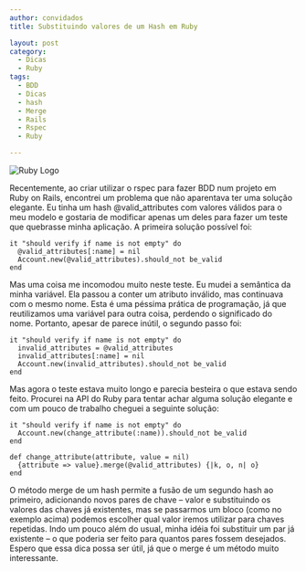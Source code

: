 ```yaml
---
author: convidados
title: Substituindo valores de um Hash em Ruby

layout: post
category:
  - Dicas
  - Ruby
tags:
  - BDD
  - Dicas
  - hash
  - Merge
  - Rails
  - Rspec
  - Ruby

---
```

![Ruby Logo][1]

Recentemente, ao criar utilizar o rspec para fazer BDD num projeto em Ruby on Rails, encontrei um problema que não aparentava ter uma solução elegante. Eu tinha um hash @valid_attributes com valores válidos para o meu modelo e gostaria de modificar apenas um deles para fazer um teste que quebrasse minha aplicação. A primeira solução possível foi: 

    it "should verify if name is not empty" do
      @valid_attributes[:name] = nil
      Account.new(@valid_attributes).should_not be_valid
    end
    

Mas uma coisa me incomodou muito neste teste. Eu mudei a semântica da minha variável. Ela passou a conter um atributo inválido, mas continuava com o mesmo nome. Esta é uma péssima prática de programação, já que reutilizamos uma variável para outra coisa, perdendo o significado do nome. Portanto, apesar de parece inútil, o segundo passo foi: 

    it "should verify if name is not empty" do
      invalid_attributes = @valid_attributes
      invalid_attributes[:name] = nil
      Account.new(invalid_attributes).should_not be_valid
    end
    

Mas agora o teste estava muito longo e parecia besteira o que estava sendo feito. Procurei na API do Ruby para tentar achar alguma solução elegante e com um pouco de trabalho cheguei a seguinte solução: 

    it "should verify if name is not empty" do
      Account.new(change_attribute(:name)).should_not be_valid
    end
    
    def change_attribute(attribute, value = nil)
      {attribute => value}.merge(@valid_attributes) {|k, o, n| o}
    end
    

O método merge de um hash permite a fusão de um segundo hash ao primeiro, adicionando novos pares de chave – valor e substituindo os valores das chaves já existentes, mas se passarmos um bloco (como no exemplo acima) podemos escolher qual valor iremos utilizar para chaves repetidas. Indo um pouco além do usual, minha idéia foi substituir um par já existente – o que poderia ser feito para quantos pares fossem desejados. Espero que essa dica possa ser útil, já que o merge é um método muito interessante. 















 [1]: http://vidageek.net/wp-content/uploads/2009/02/ruby-logo.gif





